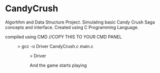 # CandyCrush
Algortihm and Data Structure Project. Simulating basic Candy Crush Saga concepts and interface. Created using C Programming Language.

compiled using CMD
//COPY THIS TO YOUR CMD PANEL
<dir>> gcc -o Driver CandyCrush.c main.c
<dir>> Driver

And the game starts playing
